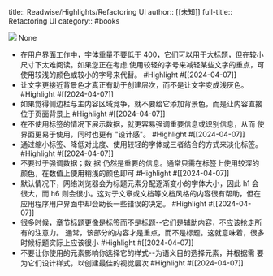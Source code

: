 title:: Readwise/Highlights/Refactoring UI
author:: [[未知]]
full-title:: Refactoring UI
category:: #books


![](https://res.weread.qq.com/wrepub/CB_GU956553tDaB6it6gYBSuDsp_parsecover)
None

- 在用户界面工作中，字体重量不要低于 400，它们可以用于大标题，但在较小尺寸下太难阅读。如果您正在考虑 使用较轻的字号来减轻某些文字的重点，可使用较浅的颜色或较小的字号来代替。 #Highlight #[[2024-04-07]]
- 让文字更接近背景色才真正有助于创建层次，而不是让文字变成浅灰色。 #Highlight #[[2024-04-07]]
- 如果觉得侧边栏与主内容区域竞争，就不要给它添加背景色，而是让内容直接位于页面背景上 #Highlight #[[2024-04-07]]
- 在不使用标签的情况下展示数据，就更容易强调重要信息或识别信息，从而 使界面更易于使用，同时也更有 "设计感"。 #Highlight #[[2024-04-07]]
- 通过缩小标签、降低对比度、使用较轻的字体或三者结合的方式来淡化标签。 #Highlight #[[2024-04-07]]
- 不要过于强调数据；数 据 仍然是重要的信息。通常只需在标签上使用较深的颜色，在数值上使用稍浅的颜色即可 #Highlight #[[2024-04-07]]
- 默认情况下，网络浏览器会为标题元素分配逐渐变小的字体大小，因此 h1 会很大，而 h6 则会很小。这对于文章或文档等文档风格的内容很有帮助，但在应用程序用户界面中却会助长一些错误的决定。 #Highlight #[[2024-04-07]]
- 很多时候，章节标题更像是标签而不是标题--它们是辅助内容，不应该抢走所有的注意力。
  通常，该部分的内容才是重点，而不是标题。这就意味着，很多时候标题实际上应该很小 #Highlight #[[2024-04-07]]
- 不要让你使用的元素影响你选择它的样式--为语义目的选择元素，并根据需
  要为它们设计样式，以创建最佳的视觉层次 #Highlight #[[2024-04-07]]